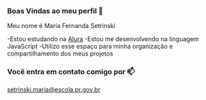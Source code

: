 ### Boas Vindas ao meu perfil 🌻

Meu nome é Maria Fernanda Setrinski

-Estou estudando na [Alura](https://www.alura.com.br)
-Estou me desenvolvendo na linguagem JavaScript
-Utilizo esse espaço para minha organização e compartilhamento dos meus projetos

### Você entra em contato comigo por 📫

setrinski.maria@escola.pr.gov.br

